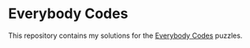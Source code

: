 # Everybody Codes

This repository contains my solutions for the [Everybody Codes](https://everybody.codes/) puzzles.